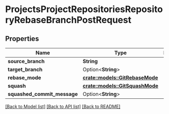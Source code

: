 # ProjectsProjectRepositoriesRepositoryRebaseBranchPostRequest

## Properties

Name | Type | Description | Notes
------------ | ------------- | ------------- | -------------
**source_branch** | **String** |  | 
**target_branch** | Option<**String**> |  | [optional]
**rebase_mode** | [**crate::models::GitRebaseMode**](GitRebaseMode.md) |  | 
**squash** | [**crate::models::GitSquashMode**](GitSquashMode.md) |  | 
**squashed_commit_message** | Option<**String**> |  | [optional]

[[Back to Model list]](../README.md#documentation-for-models) [[Back to API list]](../README.md#documentation-for-api-endpoints) [[Back to README]](../README.md)


